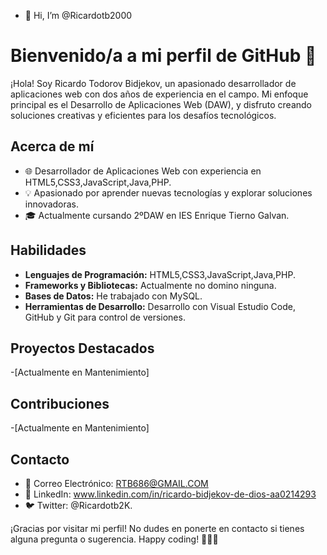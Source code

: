 - 👋 Hi, I’m @Ricardotb2000
# Bienvenido/a a mi perfil de GitHub 👋

¡Hola! Soy Ricardo Todorov Bidjekov, un apasionado desarrollador de aplicaciones web con dos años de experiencia en el campo. Mi enfoque principal 
es el Desarrollo de Aplicaciones Web (DAW), y disfruto creando soluciones creativas y eficientes para los desafíos tecnológicos.

## Acerca de mí
- 🌐 Desarrollador de Aplicaciones Web con experiencia en HTML5,CSS3,JavaScript,Java,PHP.
- 💡 Apasionado por aprender nuevas tecnologías y explorar soluciones innovadoras.
- 🎓 Actualmente cursando 2ºDAW en IES Enrique Tierno Galvan.

## Habilidades
- **Lenguajes de Programación:** HTML5,CSS3,JavaScript,Java,PHP.
- **Frameworks y Bibliotecas:** Actualmente no domino ninguna.
- **Bases de Datos:** He trabajado con MySQL.
- **Herramientas de Desarrollo:** Desarrollo con Visual Estudio Code, GitHub y Git para control de versiones.

## Proyectos Destacados
-[Actualmente en Mantenimiento]

## Contribuciones
-[Actualmente en Mantenimiento]

## Contacto
- 📧 Correo Electrónico: RTB686@GMAIL.COM
- 💼 LinkedIn: www.linkedin.com/in/ricardo-bidjekov-de-dios-aa0214293
- 🐦 Twitter: @Ricardotb2K.

¡Gracias por visitar mi perfil! No dudes en ponerte en contacto si tienes alguna pregunta o sugerencia.
Happy coding! 👩‍💻🚀

